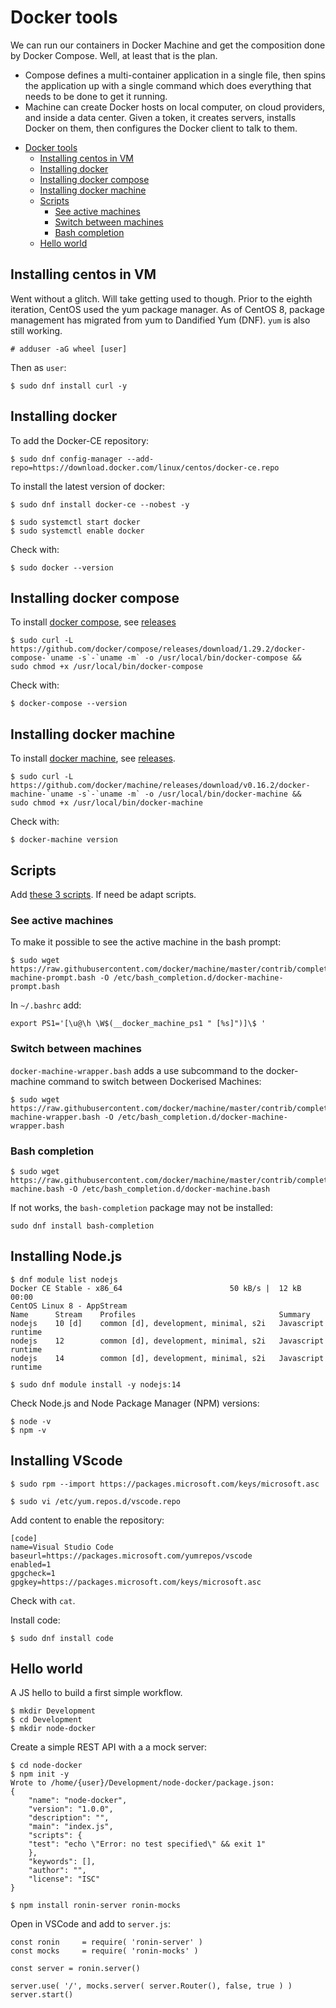 # Docker tools

We can run our containers in Docker Machine and get the composition done by Docker Compose. Well, at least that is the plan.

* Compose defines a multi-container application in a single file, then spins the application up with a single command which does everything that needs to be done to get it running.
* Machine can create Docker hosts on local computer, on cloud providers, and inside a data center. Given a token, it creates servers, installs Docker on them, then configures the Docker client to talk to them.

- [Docker tools](#docker-tools)
  - [Installing centos in VM](#installing-centos-in-vm)
  - [Installing docker](#installing-docker)
  - [Installing docker compose](#installing-docker-compose)
  - [Installing docker machine](#installing-docker-machine)
  - [Scripts](#scripts)
    - [See active machines](#see-active-machines)
    - [Switch between machines](#switch-between-machines)
    - [Bash completion](#bash-completion)
  - [Hello world](#hello-world)

## Installing centos in VM

Went without a glitch. Will take getting used to though. Prior to the eighth iteration, CentOS used the yum package manager. As of CentOS 8, package management has migrated from yum to Dandified Yum (DNF). `yum` is also still working. 

    # adduser -aG wheel [user]
    
Then as `user`:
    
    $ sudo dnf install curl -y

## Installing docker

To add the Docker-CE repository:

    $ sudo dnf config-manager --add-repo=https://download.docker.com/linux/centos/docker-ce.repo
    

To install the latest version of docker:

    $ sudo dnf install docker-ce --nobest -y

    $ sudo systemctl start docker
    $ sudo systemctl enable docker

Check with:

    $ sudo docker --version
    
## Installing docker compose

To install [docker compose](https://github.com/docker/compose), see [releases](https://github.com/docker/compose/releases)

    $ sudo curl -L https://github.com/docker/compose/releases/download/1.29.2/docker-compose-`uname -s`-`uname -m` -o /usr/local/bin/docker-compose &&
    sudo chmod +x /usr/local/bin/docker-compose

Check with:

    $ docker-compose --version

## Installing docker machine

To install [docker machine](https://github.com/docker/machine), see [releases](https://github.com/docker/machine/releases).

    $ sudo curl -L https://github.com/docker/machine/releases/download/v0.16.2/docker-machine-`uname -s`-`uname -m` -o /usr/local/bin/docker-machine &&
    sudo chmod +x /usr/local/bin/docker-machine

Check with:

    $ docker-machine version
    
## Scripts
    
Add [these 3 scripts](https://github.com/docker/machine/tree/master/contrib/completion/bash). If need be adapt scripts.

### See active machines

To make it possible to see the active machine in the bash prompt:

    $ sudo wget https://raw.githubusercontent.com/docker/machine/master/contrib/completion/bash/docker-machine-prompt.bash -O /etc/bash_completion.d/docker-machine-prompt.bash
    
In `~/.bashrc` add:

    export PS1='[\u@\h \W$(__docker_machine_ps1 " [%s]")]\$ '
    
### Switch between machines

`docker-machine-wrapper.bash` adds a use subcommand to the docker-machine command to switch between Dockerised Machines:

    $ sudo wget https://raw.githubusercontent.com/docker/machine/master/contrib/completion/bash/docker-machine-wrapper.bash -O /etc/bash_completion.d/docker-machine-wrapper.bash
    
### Bash completion

    $ sudo wget https://raw.githubusercontent.com/docker/machine/master/contrib/completion/bash/docker-machine.bash -O /etc/bash_completion.d/docker-machine.bash

If not works, the `bash-completion` package may not be installed:

    sudo dnf install bash-completion
    

## Installing Node.js

    $ dnf module list nodejs   
    Docker CE Stable - x86_64                        50 kB/s |  12 kB     00:00      
    CentOS Linux 8 - AppStream
    Name      Stream    Profiles                                Summary             
    nodejs    10 [d]    common [d], development, minimal, s2i   Javascript runtime  
    nodejs    12        common [d], development, minimal, s2i   Javascript runtime  
    nodejs    14        common [d], development, minimal, s2i   Javascript runtime  
    
    $ sudo dnf module install -y nodejs:14
    
Check Node.js and Node Package Manager (NPM) versions:
    
    $ node -v
    $ npm -v
    
## Installing VScode

    $ sudo rpm --import https://packages.microsoft.com/keys/microsoft.asc
    
    $ sudo vi /etc/yum.repos.d/vscode.repo
    
Add content to enable the repository:

    [code]
    name=Visual Studio Code
    baseurl=https://packages.microsoft.com/yumrepos/vscode
    enabled=1
    gpgcheck=1
    gpgkey=https://packages.microsoft.com/keys/microsoft.asc

Check with `cat`.

Install code:

    $ sudo dnf install code

## Hello world

A JS hello to build a first simple workflow.

    $ mkdir Development
    $ cd Development
    $ mkdir node-docker
    
Create a simple REST API with a a mock server:

    $ cd node-docker
    $ npm init -y    
    Wrote to /home/{user}/Development/node-docker/package.json:
    {
        "name": "node-docker",
        "version": "1.0.0",
        "description": "",
        "main": "index.js",
        "scripts": {
        "test": "echo \"Error: no test specified\" && exit 1"
        },
        "keywords": [],
        "author": "",
        "license": "ISC"
    }
    
    $ npm install ronin-server ronin-mocks
    
Open in VSCode and add to `server.js`:

    const ronin     = require( 'ronin-server' )
    const mocks     = require( 'ronin-mocks' )

    const server = ronin.server()

    server.use( '/', mocks.server( server.Router(), false, true ) )
    server.start()




